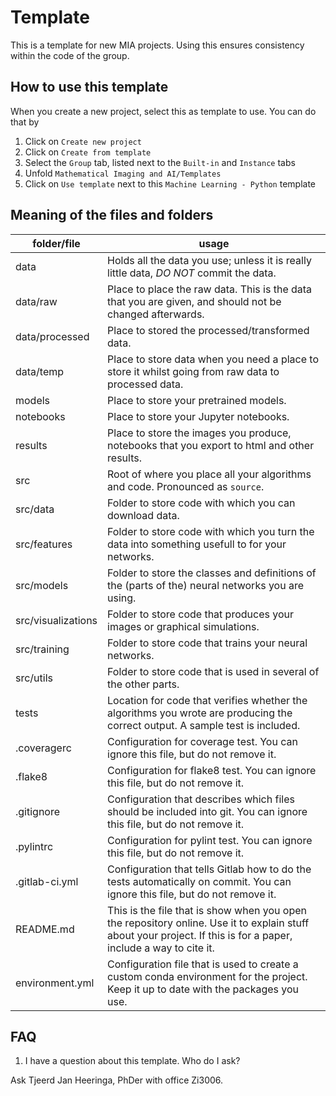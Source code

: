 # Template

This is a template for new MIA projects. Using this ensures consistency within the code of the group.

## How to use this template

When you create a new project, select this as template to use. You can do that by
 1. Click on `Create new project`  
 2. Click on `Create from template`
 3. Select the `Group` tab, listed next to the `Built-in` and `Instance` tabs
 4. Unfold `Mathematical Imaging and AI/Templates` 
 5. Click on `Use template` next to this `Machine Learning - Python` template

## Meaning of the files and folders

| folder/file     | usage |
| ---             | ---   |
| data            | Holds all the data you use; unless it is really little data, *DO NOT* commit the data.
| data/raw        | Place to place the raw data. This is the data that you are given, and should not be changed afterwards.
| data/processed  | Place to stored the processed/transformed data. 
| data/temp       | Place to store data when you need a place to store it whilst going from raw data to processed data.
| models          | Place to store your pretrained models.
| notebooks       | Place to store your Jupyter notebooks.
| results         | Place to store the images you produce, notebooks that you export to html and other results.
| src             | Root of where you place all your algorithms and code. Pronounced as `source`.
| src/data        | Folder to store code with which you can download data.
| src/features    | Folder to store code with which you turn the data into something usefull to for your networks.
| src/models      | Folder to store the classes and definitions of the (parts of the) neural networks you are using.
| src/visualizations | Folder to store code that produces your images or graphical simulations.
| src/training    | Folder to store code that trains your neural networks.
| src/utils       | Folder to store code that is used in several of the other parts.
| tests           | Location for code that verifies whether the algorithms you wrote are producing the correct output. A sample test is included.
| .coveragerc     | Configuration for coverage test. You can ignore this file, but do not remove it.
| .flake8         | Configuration for flake8 test. You can ignore this file, but do not remove it.
| .gitignore      | Configuration that describes which files should be included into git. You can ignore this file, but do not remove it.
| .pylintrc       | Configuration for pylint test. You can ignore this file, but do not remove it.
| .gitlab-ci.yml  | Configuration that tells Gitlab how to do the tests automatically on commit. You can ignore this file, but do not remove it.
| README.md       | This is the file that is show when you open the repository online. Use it to explain stuff about your project. If this is for a paper, include a way to cite it.
| environment.yml | Configuration file that is used to create a custom conda environment for the project. Keep it up to date with the packages you use.


## FAQ
 1. I have a question about this template. Who do I ask?
 
Ask Tjeerd Jan Heeringa, PhDer with office Zi3006.
